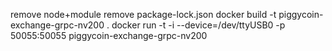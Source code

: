 remove node+module
remove package-lock.json
docker build -t piggycoin-exchange-grpc-nv200 .
docker run -t -i --device=/dev/ttyUSB0 -p 50055:50055 piggycoin-exchange-grpc-nv200
